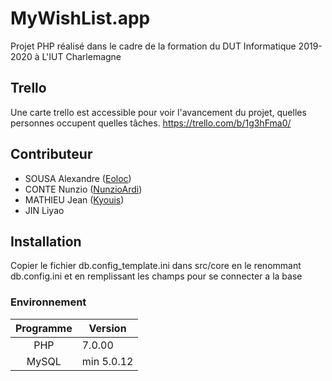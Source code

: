 # MyWishList.app

Projet PHP réalisé dans le cadre de la formation du DUT Informatique 2019-2020 à L'IUT Charlemagne


## Trello

Une carte trello est accessible pour voir l'avancement du projet, quelles personnes occupent quelles tâches.
https://trello.com/b/1g3hFma0/


## Contributeur

- SOUSA Alexandre ([Eoloc](https://github.com/Eoloc/MyWishList.app/commits?author=Eoloc))
- CONTE Nunzio ([NunzioArdi](https://github.com/Eoloc/MyWishList.app/commits?author=NunzioArdi))
- MATHIEU Jean ([Kyouis](https://github.com/Eoloc/MyWishList.app/commits?author=Kyouis))
- JIN Liyao

## Installation

Copier le fichier db.config_template.ini dans src/core en le renommant db.config.ini et en remplissant les champs
pour se connecter a la base 

### Environnement

| Programme | Version |
| :----: | --- |
| PHP | 7.0.00 |
| MySQL | min 5.0.12 |
